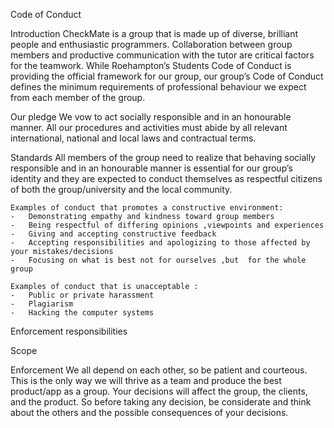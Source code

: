 Code of Conduct

Introduction
	CheckMate is a group that is made up of diverse, brilliant people and enthusiastic 
	programmers. Collaboration between group members and productive communication with the 
	tutor are critical factors for the teamwork. While Roehampton’s Students Code of Conduct 
	is providing the official framework for our group, our group’s Code of Conduct defines 
	the minimum requirements of professional behaviour we expect from each member of the group.

Our pledge
	We vow to act socially responsible and in an honourable manner. 
	All our procedures and activities must abide by all relevant international, national 
	and local laws and contractual terms.

Standards
 	All members of the group need to realize that behaving socially responsible and in
	an honourable manner is essential for our group’s identity and they are expected to conduct 
	themselves as respectful citizens of both the group/university and the local community.
	
	Examples of conduct that promotes a constructive environment:
	-	Demonstrating empathy and kindness toward group members
	-	Being respectful of differing opinions ,viewpoints and experiences
	-	Giving and accepting constructive feedback 
	-	Accepting responsibilities and apologizing to those affected by your mistakes/decisions
	-	Focusing on what is best not for ourselves ,but  for the whole group
	
	Examples of conduct that is unacceptable :
	-	Public or private harassment
	-	Plagiarism
	-	Hacking the computer systems
	
Enforcement responsibilities

Scope

Enforcement
	We all depend on each other, so be patient and courteous. This is the only way we will 
	thrive as a team and produce the best product/app as a group. Your decisions will affect the 
	group, the clients, and the product. So before taking any decision, be considerate and think 
	about the others and the possible consequences of your decisions.
